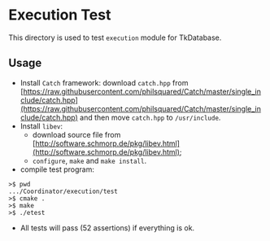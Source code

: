 # Execution Test

This directory is used to test `execution` module for TkDatabase.

## Usage
* Install `Catch` framework: download `catch.hpp` from [https://raw.githubusercontent.com/philsquared/Catch/master/single_include/catch.hpp](https://raw.githubusercontent.com/philsquared/Catch/master/single_include/catch.hpp) and then move `catch.hpp` to `/usr/include`.
* Install `libev`:
  * download source file from [http://software.schmorp.de/pkg/libev.html](http://software.schmorp.de/pkg/libev.html);
  * `configure`, `make` and `make install`.
* compile test program:
```shell
>$ pwd
.../Coordinator/execution/test
>$ cmake .
>$ make
>$ ./etest
```
* All tests will pass (52 assertions) if everything is ok. 